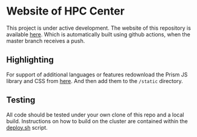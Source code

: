 # Website of HPC Center

This project is under active development.
The website of this repository is available [here](http://dev.hpcc.ucr.edu).
Which is automatically built using github actions, when the master branch receives a push.

## Highlighting

For support of additional languages or features redownload the Prism JS library and CSS from [here](https://prismjs.com/download.html#themes=prism&languages=bash+python+r&plugins=line-numbers+show-language+toolbar+copy-to-clipboard).
And then add them to the `/static` directory.

## Testing

All code should be tested under your own clone of this repo and a local build.
Instructions on how to build on the cluster are contained within the [deploy.sh](deploy.sh) script.
